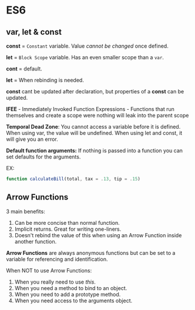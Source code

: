 # ES6

## var, let & const

**const** = `Constant` variable. Value *cannot be changed* once defined.

**let** = `Block Scope` variable. Has an even smaller scope than a `var`.

**cont** = default.

**let** = When rebinding is needed.

**const** cant be updated after declaration, but properties of a **const** can be updated.

**IFEE** - Immediately Invoked Function Expressions - Functions that run themselves and create a scope were nothing will leak into the parent scope

**Temporal Dead Zone**: You cannot access a variable before it is defined. When using var, the value will be undefined. When using let and const, it will give you an error.

**Default function arguments:** If nothing is passed into a function you can set defaults for the arguments.

EX:
``` js
function calculateBill(total, tax = .13, tip = .15)
```

## Arrow Functions

3 main benefits:

1. Can be more concise than normal function.
2. Implicit returns. Great for writing one-liners.
3. Doesn't rebind the value of this when using an Arrow Function inside another function.

**Arrow Functions** are always anonymous functions but can be set to a variable for referencing and identification.

When NOT to use Arrow Functions:

1. When you really need to use *this*.
2. When you need a method to bind to an object.
3. When you need to add a prototype method.
4. When you need access to the arguments object.